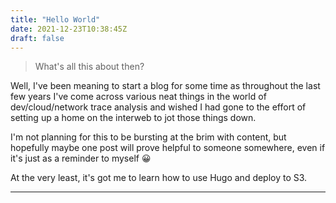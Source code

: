 ```yaml
---
title: "Hello World"
date: 2021-12-23T10:38:45Z
draft: false
---
```


> What's all this about then?

Well, I've been meaning to start a blog for some time as throughout the last few years I've come across various neat things in the world of dev/cloud/network trace analysis and wished I had gone to the effort of setting up a home on the interweb to jot those things down.

I'm not planning for this to be bursting at the brim with content, but hopefully maybe one post will prove helpful to someone somewhere, even if it's just as a reminder to myself :grinning:

At the very least, it's got me to learn how to use Hugo and deploy to S3.

---